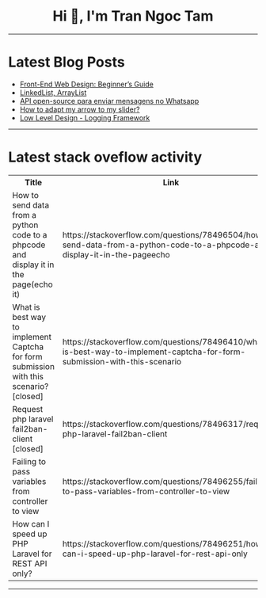 <h1 align="center">Hi 👋, I'm Tran Ngoc Tam</h1>

---

# Latest Blog Posts 
<!-- BLOG-POST-LIST:START -->
- [Front-End Web Design: Beginner’s Guide](https://dev.to/apidna/front-end-web-design-beginners-guide-2o58)
- [LinkedList, ArrayList](https://dev.to/mustafacam/linkedlist-arraylist-50o)
- [API open-source para enviar mensagens no Whatsapp](https://dev.to/tiagopaes/api-open-source-para-enviar-mensagens-no-whatsapp-2026)
- [How to adapt my arrow to my slider?](https://dev.to/raz41/how-to-adapt-my-arrow-to-my-slider-3h3p)
- [Low Level Design - Logging Framework](https://dev.to/ahmedadel/low-level-design-logging-framework-n12)
<!-- BLOG-POST-LIST:END -->

---

# Latest stack oveflow activity
<table>
  <tr><th>Title</th><th>Link</th></tr>
  <!-- STACKOVERFLOW:START --><tr><td>How to send data from a python code to a phpcode and display it in the page&lpar;echo it&rpar;</td><td>https://stackoverflow.com/questions/78496504/how-to-send-data-from-a-python-code-to-a-phpcode-and-display-it-in-the-pageecho</td></tr><tr><td>What is best way to implement Captcha for form submission with this scenario? [closed]</td><td>https://stackoverflow.com/questions/78496410/what-is-best-way-to-implement-captcha-for-form-submission-with-this-scenario</td></tr><tr><td>Request php laravel fail2ban-client [closed]</td><td>https://stackoverflow.com/questions/78496317/request-php-laravel-fail2ban-client</td></tr><tr><td>Failing to pass variables from controller to view</td><td>https://stackoverflow.com/questions/78496255/failing-to-pass-variables-from-controller-to-view</td></tr><tr><td>How can I speed up PHP Laravel for REST API only?</td><td>https://stackoverflow.com/questions/78496251/how-can-i-speed-up-php-laravel-for-rest-api-only</td></tr><!-- STACKOVERFLOW:END -->
</table>

---


